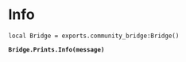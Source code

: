# Info



<pre class="language-lua"><code class="lang-lua">local Bridge = exports.community_bridge:Bridge()

<strong>Bridge.Prints.Info(message)
</strong>

</code></pre>
